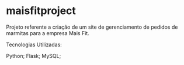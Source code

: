 # maisfitproject

Projeto referente a criação de um site de gerenciamento de pedidos de marmitas para a empresa Mais Fit. 

Tecnologias Utilizadas:

Python;
Flask;
MySQL;

